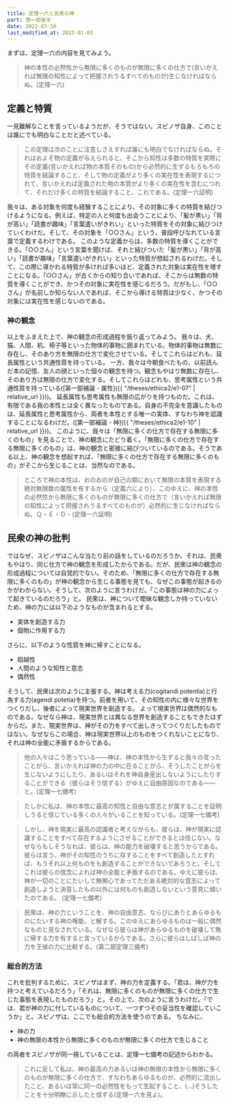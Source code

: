 ```yaml
---
title: 定理一六と民衆の神
part: 第一部後半
date: 2022-03-30
last_modified_at: 2023-01-03
---
```


まずは、定理一六の内容を見てみよう。

>神の本性の必然性から無限に多くのものが無限に多くの仕方で(言いかえれば無限の知性によって把握されうるすべてのものが)生じなければならぬ。(定理一六)

## 定義と特質

一見難解なことを言っているようだが、そうではない。スピノザ自身、このことは誰にでも明白なことだと述べている。

>この定理は次のことに注意しさえすれば誰にも明白でなければならぬ。それはおよそ物の定義が与えられると、そこから知性は多数の特質を実際にその定義(言いかえれば物の本質そのもの)から必然的に生ずるもろもろの特質を結論すること、そして物の定義がより多くの実在性を表現するにつれて、言いかえれば定義された物の本質がより多くの実在性を含むにつれて、それだけ多くの特質を結論すること、これである。(定理一六証明)

我々は、ある対象を何度も経験することにより、その対象に多くの特質を結びつけるようになる。例えば、特定の人と何度も出会うことにより、「髪が黒い」「背が高い」「読書が趣味」「言葉遣いがきれい」といった特質をその対象に結びつけていくわけだ。そして、その対象を「○○さん」という、普段呼びなれている言葉で定義するわけである。
このような定義からは、多数の特質を導くことができる。「○○さん」という言葉を聞けば、それと結びついた「髪が黒い」「背が高い」「読書が趣味」「言葉遣いがきれい」といった特質が想起されるわけだ。そして、この際に導かれる特質が多ければ多いほど、定義された対象は実在性を増すことになる。「○○さん」が古くからの知り合いであれば、そこからは無数の特質を導くことができ、かつその対象に実在性を感じるだろう。だがもし、「○○さん」が名前しか知らない人であれば、そこから導ける特質は少なく、かつその対象には実在性を感じないのである。

### 神の観念

以上をふまえた上で、神の観念の形成過程を振り返ってみよう。
我々は、犬、猫、人間、机、椅子等といった物体的事物に囲まれている。物体的事物は無数に存在し、そのあり方を無限の仕方で変化させている。そしてこれらはどれも、延長属性という共通性質を持っている。
一方、我々は今朝食べたもの、以前読んだ本の記憶、友人の顔といった個々の観念を持つ。観念もやはり無数に存在し、そのあり方は無限の仕方で変化する。そしてこれらはどれも、思考属性という共通性質を持っている([第一部補論 - 属性]({{ "/theses/ethica2/e1-07" | relative_url }}))。
延長属性も思考属性も無限の広がりを持つものだ。これは、有限である我の本性とは全く異なったものである。自身の不完全を意識したものは、延長属性と思考属性から、両者を本性とする唯一の実体、すなわち神を認識することになるわけだ。([第一部補論 - 神]({{ "/theses/ethica2/e1-10" | relative_url }}))。
このように、我々は「無限に多くの仕方で存在する無限に多くのもの」を見ることで、神の観念にたどり着く。「無限に多くの仕方で存在する無限に多くのもの」は、神の観念と密接に結びついているのである。そうである以上、神の観念を想起すれば、「無限に多くの仕方で存在する無限に多くのもの」がそこから生じることは、当然なのである。

>ところで神の本性は、おのおのが自己の類において無限の本質を表現する絶対無限数の属性を有するから（定義六により）、このゆえに、神の本性の必然性から無限に多くのものが無限に多くの仕方で（言いかえれば無限の知性によって把握されうるすべてのものが）必然的に生じなければならぬ。Ｑ・Ｅ・Ｄ・(定理一六証明)

## 民衆の神の批判

ではなぜ、スピノザはこんな当たり前の話をしているのだろうか。それは、民衆もやはり、同じ仕方で神の観念を形成したからである。だが、民衆は神の観念の形成過程については自覚的でない。そのため、「無限に多くの仕方で存在する無限に多くのもの」が神の観念から生じる事態を見ても、なぜこの事態が起きるのかがわからない。そうして、次のように言うわけだ。「この事態は神の力によって起きているのだろう」と。
民衆は、神について曖昧な観念しか持っていないため、神の力には以下のようなものが含まれるとする。

- 実体を創造する力
- 個物に作用する力

さらに、以下のような性質を神に帰すことになる。

- 超越性
- 人間のような知性と意志
- 偶然性

そうして、民衆は次のように主張する。神は考える力(cogitandi potentia)と行為する力(agendi potetia)を持つ。前者を用いて、その知性の内に様々な世界をつくりだし、後者によって現実世界を創造する。
よって現実世界は偶然的なものである。なぜなら神は、現実世界とは異なる世界を創造することもできたはずからだ。また、現実世界は、神がその力をすべて出しきってつくりだしたものではない。なぜならこの場合、神は現実世界以上のものをつくれないことになり、それは神の全能に矛盾するからである。

>他の人々はこう思っている――神は、神の本性から生ずると我々の言ったことがら、言いかえれば神の力の中に在ることがら、そうしたことがらを生じないようにしたり、あるいはそれを神自身産出しないようにしたりすることができる（彼らはそう信ずる）がゆえに自由原因なのである――と。(定理一七備考)

>たしかに私は、神の本性に最高の知性と自由な意志とが属することを証明しうると信じている多くの人々がいることを知っている。(定理一七備考)

>しかし、神を現実に最高の認識者と考えながらも、彼らは、神が現実に認識することをすべて存在するようにさせることができるとは信じない。なぜならもしそうなれば、彼らは、神の能力を破壊すると思うからである。彼らは言う、神がその知性のうちに存することをすべて創造したとすれば、もうそれ以上何ものをも創造することができないであろうと。そしてこれは彼らの信念によれば神の全能と矛盾するのである。ゆえに彼らは、神が一切のことにたいして無関心であってただある絶対的な意志によって創造しようと決意したもの以外には何ものも創造しないという意見に傾いたのである。
(定理一七備考)

>民衆は、神の力ということを、神の自由意志、ならびにありとあらゆるものにたいする神の権能、と解する。このゆえにあらゆるものは一般に偶然なものと見なされている。なぜなら彼らは神があらゆるものを破壊して無に帰する力を有すると言っているからである。さらに彼らはしばしば神の力を王侯の力に比較する。(第二部定理三備考)

### 総合的方法

これを批判するために、スピノザはまず、神の力を定義する。「君は、神が力を持つと考えているだろう」「それは、無限に多くのものが無限に多くの仕方で生じた事態を表現したものだろう」と。その上で、次のように言うわけだ。「では、君が神の力に付しているものについて、一つずつその妥当性を確認していこうか」と。スピノザは、ここでも総合的方法を使うのである。
ちなみに、

- 神の力
- 神の無限の本性から無限に多くのものが無限に多くの仕方で生じること

の両者をスピノザが同一視していることは、定理一七備考の記述からわかる。

>これに反して私は、神の最高の力あるいは神の無限の本性から無限に多くのものが無限に多くの仕方で、すなわちあらゆるものが、必然的に流出したこと、あるいは常に同一の必然性をもって生起すること、(...)そうしたことを十分明瞭に示したと信ずる(定理一六を見よ)。
